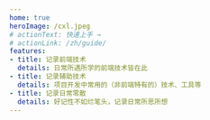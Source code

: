 ```yaml
---
home: true
heroImage: /cxl.jpeg
# actionText: 快速上手 →
# actionLink: /zh/guide/
features:
- title: 记录前端技术
  details: 日常所遇所学的前端技术皆在此
- title: 记录辅助技术
  details: 项目开发中常用的（非前端特有的）技术、工具等
- title: 记录日常零散
  details: 好记性不如烂笔头，记录日常所思所想
---
```

